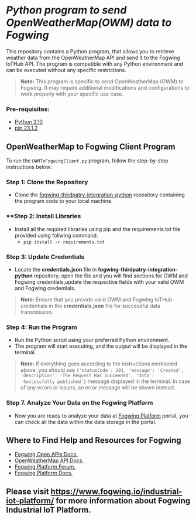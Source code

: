 # **_Python program to send OpenWeatherMap(OWM) data to Fogwing_** 

This repository contains a Python program, that allows you to retrieve weather data from the OpenWeatherMap API and send it to the Fogwing IoTHub API. The program is compatible with any Python environment and can be executed without any specific restrictions.

>**Note:** This program is specific to send OpenWeatherMap (OWM) to Fogwing. It may require additional modifications and configurations to work properly with your specific use case.

### Pre-requisites:
- [Python 3.10](https://www.python.org/)
- [pip 23.1.2](https://pip.pypa.io/en/stable/)

## **OpenWeatherMap to Fogwing Client Program**

To run the `OWMToFogwingClient.py` program, follow the step-by-step instructions below:

### **Step 1: Clone the Repository**
- Clone the [fogwing-thirdpatry-integration-python](https://github.com/factana/fogwing-thirdpatry-integration-python) repository containing the program code to your local machine.

### **Step 2: Install Libraries
- Install all the required libraries using pip and the requirements.txt file provided using follwing command.
    - `pip install -r requirements.txt`

### **Step 3: Update Credentials**
- Locate the **credentials.json** file in **fogwing-thirdpatry-integration-python** repository, open the file and you will find sections for OWM and Fogwing credentials,update the respective fields with your valid OWM and Fogwing credentials.

>**Note:** Ensure that you provide valid OWM and Fogwing IoTHub credentials in the **credentials.json** file for successful data transmission.

### **Step 4: Run the Program**
- Run the Python script using your preferred Python environment. 
- The program will start executing, and the output will be displayed in the terminal.

>**Note:** If everything goes according to the instructions mentioned above, you should see `{'statusCode': 201, 'message': 'Created', 'description': 'The Request Has Succeeded', 'data': 'Successfully published'}` message displayed in the terminal. In case of any errors or issues, an error message will be shown instead.

### **Step 7. Analyze Your Data on the Fogwing Platform**
- Now you are ready to analyze your data at [Fogwing Platform](https://portal.fogwing.net/) portal, you can check all the data within the data storage in the portal.
  
## **Where to Find Help and Resources for Fogwing**
- [Fogwing Open APIs Docs.](https://api.fogwing.net/)
- [OpenWeatherMap API Docs.](https://openweathermap.org/api)
- [Fogwing Platform Forum.](https://community.fogwing.io/)
- [Fogwing Platform Docs.](https://docs.fogwing.io/)
 

## Please visit https://www.fogwing.io/industrial-iot-platform/ for more information about Fogwing Industrial IoT Platform. ##
